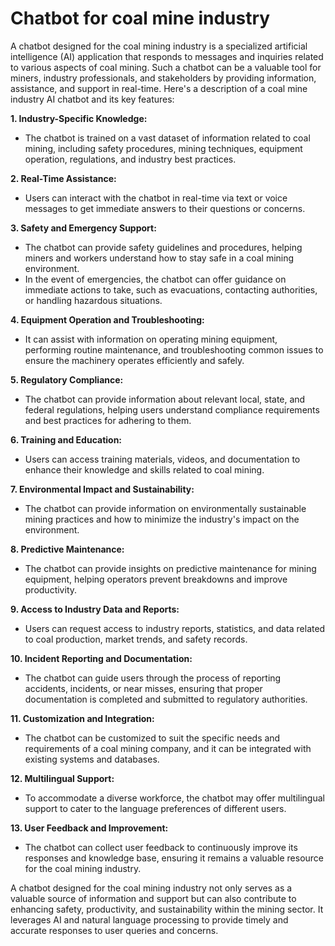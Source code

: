 # Chatbot for coal mine industry

A chatbot designed for the coal mining industry is a specialized artificial intelligence (AI) application that responds to messages and inquiries related to various aspects of coal mining. Such a chatbot can be a valuable tool for miners, industry professionals, and stakeholders by providing information, assistance, and support in real-time. Here's a description of a coal mine industry AI chatbot and its key features:

**1. Industry-Specific Knowledge:**
   - The chatbot is trained on a vast dataset of information related to coal mining, including safety procedures, mining techniques, equipment operation, regulations, and industry best practices.

**2. Real-Time Assistance:**
   - Users can interact with the chatbot in real-time via text or voice messages to get immediate answers to their questions or concerns.

**3. Safety and Emergency Support:**
   - The chatbot can provide safety guidelines and procedures, helping miners and workers understand how to stay safe in a coal mining environment.
   - In the event of emergencies, the chatbot can offer guidance on immediate actions to take, such as evacuations, contacting authorities, or handling hazardous situations.

**4. Equipment Operation and Troubleshooting:**
   - It can assist with information on operating mining equipment, performing routine maintenance, and troubleshooting common issues to ensure the machinery operates efficiently and safely.

**5. Regulatory Compliance:**
   - The chatbot can provide information about relevant local, state, and federal regulations, helping users understand compliance requirements and best practices for adhering to them.

**6. Training and Education:**
   - Users can access training materials, videos, and documentation to enhance their knowledge and skills related to coal mining.

**7. Environmental Impact and Sustainability:**
   - The chatbot can provide information on environmentally sustainable mining practices and how to minimize the industry's impact on the environment.

**8. Predictive Maintenance:**
   - The chatbot can provide insights on predictive maintenance for mining equipment, helping operators prevent breakdowns and improve productivity.

**9. Access to Industry Data and Reports:**
   - Users can request access to industry reports, statistics, and data related to coal production, market trends, and safety records.

**10. Incident Reporting and Documentation:**
   - The chatbot can guide users through the process of reporting accidents, incidents, or near misses, ensuring that proper documentation is completed and submitted to regulatory authorities.

**11. Customization and Integration:**
   - The chatbot can be customized to suit the specific needs and requirements of a coal mining company, and it can be integrated with existing systems and databases.

**12. Multilingual Support:**
   - To accommodate a diverse workforce, the chatbot may offer multilingual support to cater to the language preferences of different users.

**13. User Feedback and Improvement:**
   - The chatbot can collect user feedback to continuously improve its responses and knowledge base, ensuring it remains a valuable resource for the coal mining industry.

A chatbot designed for the coal mining industry not only serves as a valuable source of information and support but can also contribute to enhancing safety, productivity, and sustainability within the mining sector. It leverages AI and natural language processing to provide timely and accurate responses to user queries and concerns.
